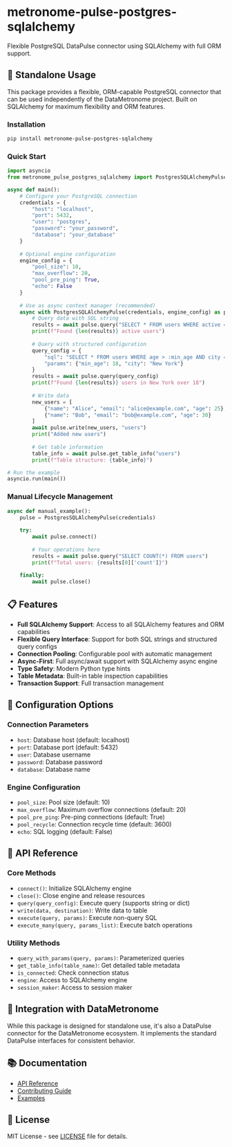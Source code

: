 # metronome-pulse-postgres-sqlalchemy

Flexible PostgreSQL DataPulse connector using SQLAlchemy with full ORM support.

## 🚀 **Standalone Usage**

This package provides a flexible, ORM-capable PostgreSQL connector that can be used independently of the DataMetronome project. Built on SQLAlchemy for maximum flexibility and ORM features.

### **Installation**

```bash
pip install metronome-pulse-postgres-sqlalchemy
```

### **Quick Start**

```python
import asyncio
from metronome_pulse_postgres_sqlalchemy import PostgresSQLAlchemyPulse

async def main():
    # Configure your PostgreSQL connection
    credentials = {
        "host": "localhost",
        "port": 5432,
        "user": "postgres",
        "password": "your_password",
        "database": "your_database"
    }
    
    # Optional engine configuration
    engine_config = {
        "pool_size": 10,
        "max_overflow": 20,
        "pool_pre_ping": True,
        "echo": False
    }
    
    # Use as async context manager (recommended)
    async with PostgresSQLAlchemyPulse(credentials, engine_config) as pulse:
        # Query data with SQL string
        results = await pulse.query("SELECT * FROM users WHERE active = true")
        print(f"Found {len(results)} active users")
        
        # Query with structured configuration
        query_config = {
            "sql": "SELECT * FROM users WHERE age > :min_age AND city = :city",
            "params": {"min_age": 18, "city": "New York"}
        }
        results = await pulse.query(query_config)
        print(f"Found {len(results)} users in New York over 18")
        
        # Write data
        new_users = [
            {"name": "Alice", "email": "alice@example.com", "age": 25},
            {"name": "Bob", "email": "bob@example.com", "age": 30}
        ]
        await pulse.write(new_users, "users")
        print("Added new users")
        
        # Get table information
        table_info = await pulse.get_table_info("users")
        print(f"Table structure: {table_info}")

# Run the example
asyncio.run(main())
```

### **Manual Lifecycle Management**

```python
async def manual_example():
    pulse = PostgresSQLAlchemyPulse(credentials)
    
    try:
        await pulse.connect()
        
        # Your operations here
        results = await pulse.query("SELECT COUNT(*) FROM users")
        print(f"Total users: {results[0]['count']}")
        
    finally:
        await pulse.close()
```

## 📋 **Features**

- **Full SQLAlchemy Support**: Access to all SQLAlchemy features and ORM capabilities
- **Flexible Query Interface**: Support for both SQL strings and structured query configs
- **Connection Pooling**: Configurable pool with automatic management
- **Async-First**: Full async/await support with SQLAlchemy async engine
- **Type Safety**: Modern Python type hints
- **Table Metadata**: Built-in table inspection capabilities
- **Transaction Support**: Full transaction management

## 🔧 **Configuration Options**

### **Connection Parameters**
- `host`: Database host (default: localhost)
- `port`: Database port (default: 5432)
- `user`: Database username
- `password`: Database password
- `database`: Database name

### **Engine Configuration**
- `pool_size`: Pool size (default: 10)
- `max_overflow`: Maximum overflow connections (default: 20)
- `pool_pre_ping`: Pre-ping connections (default: True)
- `pool_recycle`: Connection recycle time (default: 3600)
- `echo`: SQL logging (default: False)

## 📖 **API Reference**

### **Core Methods**
- `connect()`: Initialize SQLAlchemy engine
- `close()`: Close engine and release resources
- `query(query_config)`: Execute query (supports string or dict)
- `write(data, destination)`: Write data to table
- `execute(query, params)`: Execute non-query SQL
- `execute_many(query, params_list)`: Execute batch operations

### **Utility Methods**
- `query_with_params(query, params)`: Parameterized queries
- `get_table_info(table_name)`: Get detailed table metadata
- `is_connected`: Check connection status
- `engine`: Access to SQLAlchemy engine
- `session_maker`: Access to session maker

## 🔗 **Integration with DataMetronome**

While this package is designed for standalone use, it's also a DataPulse connector for the DataMetronome ecosystem. It implements the standard DataPulse interfaces for consistent behavior.

## 📚 **Documentation**

- [API Reference](https://datametronome.dev/docs/pulse-postgres-sqlalchemy)
- [Contributing Guide](https://github.com/datametronome/metronome-pulse-postgres-sqlalchemy/blob/main/CONTRIBUTING.md)
- [Examples](https://github.com/datametronome/metronome-pulse-postgres-sqlalchemy/tree/main/examples)

## 📄 **License**

MIT License - see [LICENSE](LICENSE) file for details.




